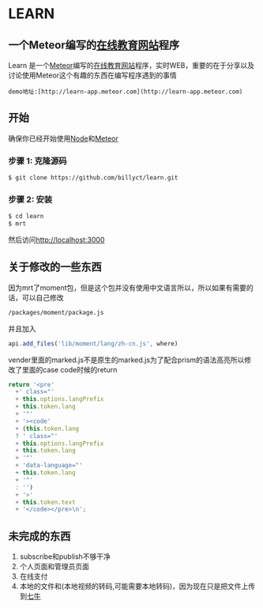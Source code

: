 # LEARN

## 一个Meteor编写的[在线教育网站](http://learn-app.meteor.com)程序

Learn 是一个[Meteor](http://meteor.com)编写的[在线教育网站](http://learn-app.meteor.com)程序，实时WEB，重要的在于分享以及讨论使用Meteor这个有趣的东西在编写程序遇到的事情

```
demo地址:[http://learn-app.meteor.com](http://learn-app.meteor.com)
```


## 开始

确保你已经开始使用[Node](http://nodejs.org)和[Meteor](http://meteor.com)

### 步骤 1: 克隆源码

```bash
$ git clone https://github.com/billyct/learn.git
```

### 步骤 2: 安装

```bash
$ cd learn
$ mrt
```
然后访问[http://localhost:3000](http://localhost:3000)

## 关于修改的一些东西
因为mrt了moment包，但是这个包并没有使用中文语言所以，所以如果有需要的话，可以自己修改
```bash
/packages/moment/package.js
```
并且加入
```javascript
api.add_files('lib/moment/lang/zh-cn.js', where)
```

vender里面的marked.js不是原生的marked.js为了配合prism的语法高亮所以修改了里面的case code时候的return
```javascript
return '<pre'
  +' class="'
  + this.options.langPrefix
  + this.token.lang
  + '"'
  + '><code'
  + (this.token.lang
  ? ' class="'
  + this.options.langPrefix
  + this.token.lang
  + '"'
  + 'data-language="'
  + this.token.lang
  + '"'
  : '')
  + '>'
  + this.token.text
  + '</code></pre>\n';
```

## 未完成的东西
1. subscribe和publish不够干净
2. 个人页面和管理员页面
3. 在线支付
4. 本地的文件和(本地视频的转码,可能需要本地转码)，因为现在只是把文件上传到[七牛](http://qiniu.com)
